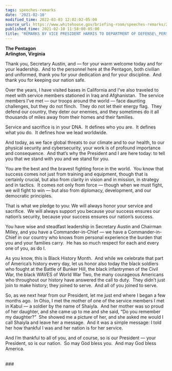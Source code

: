 ```yaml
---
tags: speeches-remarks
date: '2021-02-10'
modified_time: 2022-03-03 12:02:02-05:00
source_url: https://www.whitehouse.gov/briefing-room/speeches-remarks/2021/02/10/remarks-by-vice-president-harris-to-department-of-defense-personnel/
published_time: 2021-02-10 11:58:00-05:00
title: "REMARKS BY VICE PRESIDENT HARRIS TO DEPARTMENT OF DEFENSE\_PERSONNEL"
---
```

 
**The Pentagon  
Arlington, Virginia**

Thank you, Secretary Austin, and — for your warm welcome today and for
your leadership.  And to the personnel here at the Pentagon, both
civilian and uniformed, thank you for your dedication and for your
discipline.  And thank you for keeping our nation safe.  
  
Over the years, I have visited bases in California and I’ve also
traveled to meet with service members stationed in Iraq and
Afghanistan.  The service members I’ve met — our troops around the world
— face daunting challenges, but they do not flinch.  They do not let
their energy flag.  They defend our country, they deter our enemies, and
they sometimes do it all thousands of miles away from their homes and
their families.   
  
Service and sacrifice is in your DNA.  It defines who you are.  It
defines what you do.  It defines how we lead worldwide.  
  
And today, as we face global threats to our climate and to our health,
to our physical security and cybersecurity, your work is of profound
importance and consequence.  And that’s why the President and I are here
today: to tell you that we stand with you and we stand for you.  
  
You are the best and the bravest fighting force in the world.  You know
that success comes not just from training and equipment, though that is
certainly crucial, but also from clarity in vision and in mission, in
strategy and in tactics.  It comes not only from force — though when we
must fight, we will fight to win — but also from diplomacy, development,
and our democratic principles.   
  
That is what we pledge to you: We will always honor your service and
sacrifice.  We will always support you because your success ensures our
nation’s security, because your success ensures our nation’s success.  
  
You have wise and steadfast leadership in Secretary Austin and Chairman
Milley, and you have a Commander-in-Chief — we have a Commander-in-Chief
in our country who knows from personal experience the burden that you
and your families carry.  He has so much respect for each and every one
of you, as do I.  
  
As you know, this is Black History Month.  And while we celebrate that
part of America’s history every day, let us honor also today the black
soldiers who fought at the Battle of Bunker Hill, the black infantrymen
of the Civil War, the black WAVES of World War Two, the many courageous
Americans who throughout our history have answered the call to duty. 
They didn’t just join to make history; they joined to serve.  And all of
you joined to serve.  
  
So, as we next hear from our President, let me just end where I began a
few months ago.  In Ohio, I met the mother of one of the service members
I met in Kabul — a soldier by the name of Shaiyla.  And her mother was
so proud of her daughter, and she came up to me and she said, “Do you
remember my daughter?”  She showed me a picture of her, and she asked me
would I call Shaiyla and leave her a message.  And it was a simple
message: I told her how thankful I was and her nation is for her
service.   
  
And I’m thankful to all of you, and of course, so is our President —
your President, so is our nation.  So may God bless you.  And may God
bless America.  
 

\###
